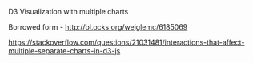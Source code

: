 D3 Visualization with multiple charts

Borrowed form - http://bl.ocks.org/weiglemc/6185069

https://stackoverflow.com/questions/21031481/interactions-that-affect-multiple-separate-charts-in-d3-js
